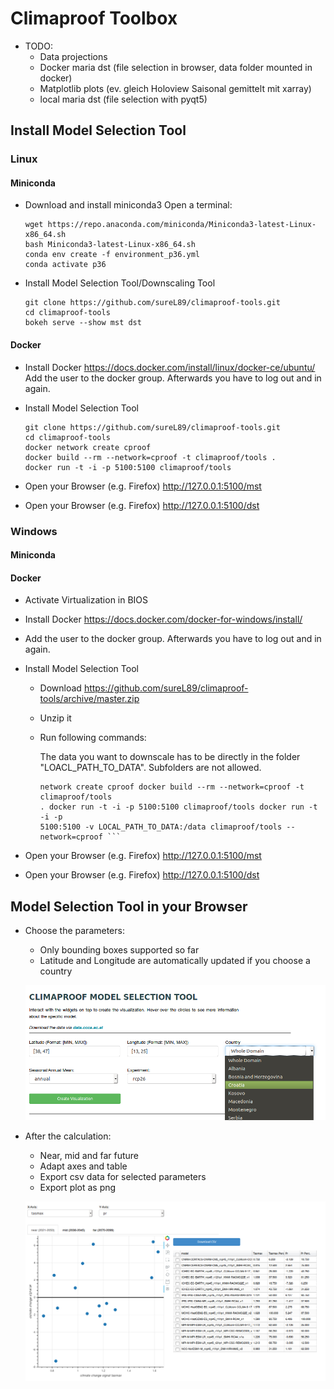 # Climaproof Toolbox

- TODO: 
  - Data projections
  - Docker maria dst (file selection in browser, data folder mounted in docker)
  - Matplotlib plots (ev. gleich Holoview Saisonal gemittelt mit xarray)
  - local maria dst (file selection with pyqt5)

## Install Model Selection Tool
### Linux
#### Miniconda
- Download and install miniconda3
  Open a terminal:
  ```shell
  wget https://repo.anaconda.com/miniconda/Miniconda3-latest-Linux-x86_64.sh
  bash Miniconda3-latest-Linux-x86_64.sh
  conda env create -f environment_p36.yml
  conda activate p36
  ```

- Install Model Selection Tool/Downscaling Tool
  ```shell
  git clone https://github.com/sureL89/climaproof-tools.git
  cd climaproof-tools
  bokeh serve --show mst dst
  ```

#### Docker
- Install Docker
  <https://docs.docker.com/install/linux/docker-ce/ubuntu/>
  Add the user to the docker group. Afterwards you have to log out and in again.

- Install Model Selection Tool
  ```shell
  git clone https://github.com/sureL89/climaproof-tools.git
  cd climaproof-tools
  docker network create cproof
  docker build --rm --network=cproof -t climaproof/tools .
  docker run -t -i -p 5100:5100 climaproof/tools
  ```

- Open your Browser (e.g. Firefox) <http://127.0.0.1:5100/mst>
- Open your Browser (e.g. Firefox) <http://127.0.0.1:5100/dst>

### Windows
#### Miniconda

#### Docker
- Activate Virtualization in BIOS
- Install Docker
  <https://docs.docker.com/docker-for-windows/install/>
- Add the user to the docker group. Afterwards you have to log out and in again.

- Install Model Selection Tool
  - Download <https://github.com/sureL89/climaproof-tools/archive/master.zip>
  - Unzip it
  - Run following commands: 
  
    The data you want to downscale has to be directly in
    the folder "LOACL\_PATH\_TO\_DATA". Subfolders are not allowed. 
    
    ```shell cd climaproof-tools docker
    network create cproof docker build --rm --network=cproof -t climaproof/tools
    . docker run -t -i -p 5100:5100 climaproof/tools docker run -t -i -p
    5100:5100 -v LOCAL_PATH_TO_DATA:/data climaproof/tools --network=cproof ```

- Open your Browser (e.g. Firefox) <http://127.0.0.1:5100/mst>
- Open your Browser (e.g. Firefox) <http://127.0.0.1:5100/dst>


## Model Selection Tool in your Browser
- Choose the parameters:
  - Only bounding boxes supported so far
  - Latitude and Longitude are automatically updated if you choose a country

  ![Parameters](doc/img/screens_1.png)

- After the calculation:
  - Near, mid and far future
  - Adapt axes and table
  - Export csv data for selected parameters
  - Export plot as png

  ![Output](doc/img/screens_2.png)

